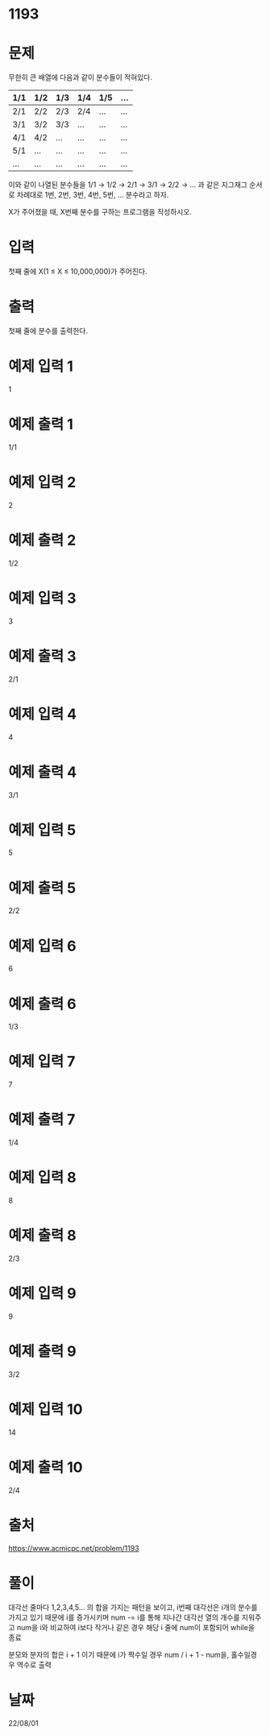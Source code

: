 # 1193

# 문제
무한히 큰 배열에 다음과 같이 분수들이 적혀있다.

| 1/1 | 1/2 | 1/3 | 1/4 | 1/5 | … |
|-----|-----|-----|-----|-----|---|
| 2/1 | 2/2 | 2/3 | 2/4 | …   | … |
| 3/1 | 3/2 | 3/3 | …   | …   | … |
| 4/1 | 4/2 | …   | …   | …   | … |
| 5/1 | …   | …   | …   | …   | … |
| …   | …   | …   | …   | …   | … |

이와 같이 나열된 분수들을 1/1 → 1/2 → 2/1 → 3/1 → 2/2 → … 과 같은 지그재그 순서로 차례대로 1번, 2번, 3번, 4번, 5번, … 분수라고 하자.

X가 주어졌을 때, X번째 분수를 구하는 프로그램을 작성하시오.

# 입력
첫째 줄에 X(1 ≤ X ≤ 10,000,000)가 주어진다.

# 출력
첫째 줄에 분수를 출력한다.

# 예제 입력 1 
1

# 예제 출력 1 
1/1

# 예제 입력 2 
2

# 예제 출력 2 
1/2

# 예제 입력 3 
3

# 예제 출력 3 
2/1

# 예제 입력 4 
4

# 예제 출력 4 
3/1

# 예제 입력 5 
5

# 예제 출력 5 
2/2

# 예제 입력 6 
6

# 예제 출력 6 
1/3

# 예제 입력 7 
7

# 예제 출력 7 
1/4

# 예제 입력 8 
8

# 예제 출력 8 
2/3

# 예제 입력 9 
9

# 예제 출력 9 
3/2

# 예제 입력 10 
14

# 예제 출력 10 
2/4

# 출처
https://www.acmicpc.net/problem/1193

# 풀이
대각선 줄마다 1,2,3,4,5... 의 합을 가지는 패턴을 보이고, i번째 대각선은 i개의 분수를 가지고 있기 때문에
i를 증가시키며 num -= i를 통해 지나간 대각선 열의 개수를 지워주고 num을 i와 비교하여 i보다 작거나 같은 경우 해당 i 줄에 num이 포함되어 while을 종료

분모와 분자의 합은 i + 1 이기 때문에 
i가 짝수일 경우 num / i + 1 - num을, 홀수일경우 역수로 출력

# 날짜
22/08/01
